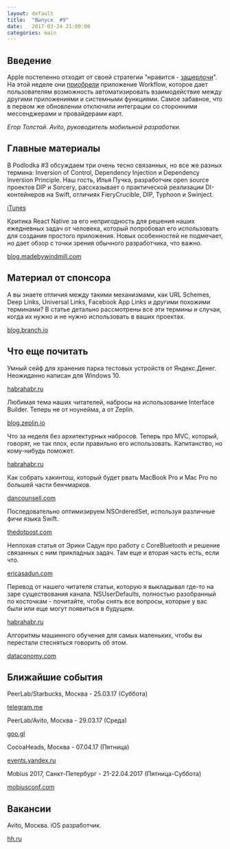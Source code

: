 ```yaml
---
layout: default
title:  "Выпуск  #9"
date:   2017-03-24 21:00:00
categories: main
---
```


## Введение

Apple постепенно отходят от своей стратегии "нравится - [зашерлочи](http://www.urbandictionary.com/define.php?term=sherlocked)". На этой неделе они [приобрели](https://vc.ru/n/workflow-apple-deal) приложение Workflow, которое дает пользователям возможность автоматизировать взаимодействие между другими приложениями и системными функциями. Самое забавное, что в первом же обновлении отключили интеграции со сторонними мессенджерами и провайдерами карт.

*Егор Толстой. Avito, руководитель мобильной разработки.*

## Главные материалы

В Podlodka #3 обсуждаем три очень тесно связанных, но все же разных термина: Inversion of Control, Dependency Injection и Dependency Inversion Principle. Наш гость, Илья Пучка, разработчик open source проектов DIP и Sorcery, рассказывает о практической реализации DI-контейнеров на Swift, отличиях FieryCrucible, DIP, Typhoon и Swinject.

[iTunes](https://itunes.apple.com/us/podcast/podlodka-podcast/id1209828744)
 
Критика React Native за его непригодность для решения наших ежедневных задач от человека, который попробовал его использовать для создания простого приложения. Новых особенностей не подмечает, но дает обзор с точки зрения обычного разработчика, что важно.

[blog.madebywindmill.com](https://blog.madebywindmill.com/an-ios-devs-experience-with-react-native-559275b5a4e8)

## Материал от спонсора

А вы знаете отличия между такими механизмами, как URL Schemes, Deep Links, Universal Links, Facebook App Links и другими похожими терминами? В статье детально рассмотрены все эти термины и случаи, когда их нужно и не нужно использовать в ваших проектах.

[blog.branch.io](https://goo.gl/6AkUZY)

## Что еще почитать

Умный сейф для хранения парка тестовых устройств от Яндекс.Денег. Неожиданно написан для Windows 10.

[habrahabr.ru](https://habrahabr.ru/company/yamoney/blog/324624/)

Любимая тема наших читателей, набросы на использование Interface Builder. Теперь не от ноунейма, а от Zeplin.

[blog.zeplin.io](https://blog.zeplin.io/life-without-interface-builder-adbb009d2068#.qfzjjfgzb)

Что за неделя без архитектурных набросов. Теперь про MVC, который, говорят, не так плох, если правильно его использовать. Капитанство, но кому-нибудь поможет.

[habrahabr.ru](https://habrahabr.ru/post/324414/)

Как собрать хакинтош, который будет рвать MacBook Pro и Mac Pro по большей части бенчмарков.

[dancounsell.com](https://www.dancounsell.com/building-a-hackintosh-pro/)

Последовательно оптимизируем NSOrderedSet, используя различные фичи языка Swift.

[thedotpost.com](http://www.thedotpost.com/2017/01/karoly-lorentey-optimizing-swift-collections)

Неплохая статья от Эрики Садун про работу с CoreBluetooth и решение связанных с ним прикладных задач. Там еще и вторая часть есть, если что.

[ericasadun.com](http://ericasadun.com/2017/03/20/bluetooth-lessons-i-manager-and-scanning/)

Перевод от нашего читателя статьи, которую я выкладывал где-то на заре существования канала. NSUserDefaults, полностью разобранный по косточкам - почитайте, чтобы снять все вопросы, которые у вас были или еще могут появиться в будущем.

[habrahabr.ru](https://habrahabr.ru/post/324400/)

Алгоритмы машинного обучения для самых маленьких, чтобы вы перестали стесняться говорить об этом.

[dataconomy.com](http://dataconomy.com/2017/03/beginners-guide-machine-learning/)

## Ближайшие события

PeerLab/Starbucks, Москва - 25.03.17 (Суббота)

[telegram.me](https://telegram.me/peerlabmoscow)

PeerLab/Avito, Москва - 29.03.17 (Среда)

[goo.gl](https://docs.google.com/forms/d/e/1FAIpQLSea9C0l29VxDNsuV7vKgW0p_u534ShxVHZMmOE7s7J-_fLklA/viewform?c=0&w=1)

CocoaHeads, Москва - 07.04.17 (Пятница)

[events.yandex.ru](https://events.yandex.ru/events/yagosti/07-apr-2017/)

Mobius 2017, Санкт-Петербург - 21-22.04.2017 (Пятница-Суббота)

[mobiusconf.com](https://mobiusconf.com/)

## Вакансии

Avito, Москва. iOS разработчик.

[hh.ru](https://hh.ru/vacancy/15112449)
